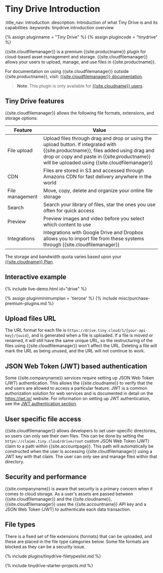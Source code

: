 # Tiny Drive Introduction
:title_nav: Introduction
:description: Introduction of what Tiny Drive is and its capabilities
:keywords: tinydrive introduction overview

{% assign pluginname = "Tiny Drive" %}
{% assign plugincode = "tinydrive" %}

{{site.cloudfilemanager}} is a premium {{site.productname}} plugin for cloud-based asset management and storage. {{site.cloudfilemanager}} allows your users to upload, manage, and use files in {{site.productname}}.

For documentation on using {{site.cloudfilemanager}} outside {{site.productname}}, visit: [{{site.cloudfilemanager}} documentation]({{site.baseurl}}/tinydrive/).

> **Note**: This plugin is only available for [{{site.cloudname}} users]({{site.pricingpage}}/).

## Tiny Drive features

{{site.cloudfilemanager}} allows the following file formats, extensions, and storage options:

| Feature | Value |
| ------- | ----- |
| File upload | Upload files through drag and drop or using the upload button. If integrated with {{site.productname}}, files added using drag and drop or copy and paste in {{site.productname}} will be uploaded using {{site.cloudfilemanager}} |
| CDN | Files are stored in S3 and accessed through Amazons CDN for fast delivery anywhere in the world |
| File management | Move, copy, delete and organize your online file storage |
| Search | Search your library of files, star the ones you use often for quick access |
| Preview | Preview images and video before you select which content to use |
| Integrations | Integrations with Google Drive and Dropbox allows you to import file from these systems through {{site.cloudfilemanager}} |

The storage and bandwidth quota varies based upon your [{{site.cloudname}} Plan]({{site.pricingpage}}/).

## Interactive example

{% include live-demo.html id="drive" %}

{% assign pluginminimumplan = 'tierone' %}
{% include misc/purchase-premium-plugins.md %}

## Upload files URL

The URL format for each file is `https://drive.tiny.cloud/1/{your-api-key}/{uuid}`, and is generated when a file is uploaded.
If a file is moved or renamed, it will still have the same unique URL, so the restructuring of the files using {{site.cloudfilemanager}} won't affect the URL. Deleting a file will mark the URL as being unused, and the URL will not continue to work.

## JSON Web Token (JWT) based authentication

Some {{site.companyname}} services require setting up JSON Web Token (JWT) authentication. This allows the {{site.cloudname}} to verify that the end users are allowed to access a particular feature. JWT is a common authorization solution for web services and is documented in detail on the https://jwt.io/ website. For information on setting up JWT authentication, see the [JWT authentication section]({{site.baseurl}}/plugins-ref/premium/tinydrive/jwt-authentication/).

## User specific file access

{{site.cloudfilemanager}} allows developers to set user-specific directories, so users can only see their own files. This can be done by setting the `https://claims.tiny.cloud/drive/root` custom JSON Web Token (JWT) claim to a path within {{site.accountpage}}. This path will automatically be constructed when the user is accessing {{site.cloudfilemanager}} using a JWT key with that claim. The user can only see and manage files within that directory.

## Security and performance

{{site.companyname}} is aware that security is a primary concern when it comes to cloud storage. As a user's assets are passed between {{site.cloudfilemanager}} and the {{site.cloudname}}, {{site.cloudfilemanager}} uses the {{site.accountname}} API key and a JSON Web Token (JWT) to authenticate each data transaction.

## File types

There is a fixed set of file extensions (formats) that can be uploaded, and these are placed in the file type categories below. Some file formats are blocked as they can be a security issue.

{% include plugins/tinydrive-filetypeslist.md %}

{% include tinydrive-starter-projects.md %}

